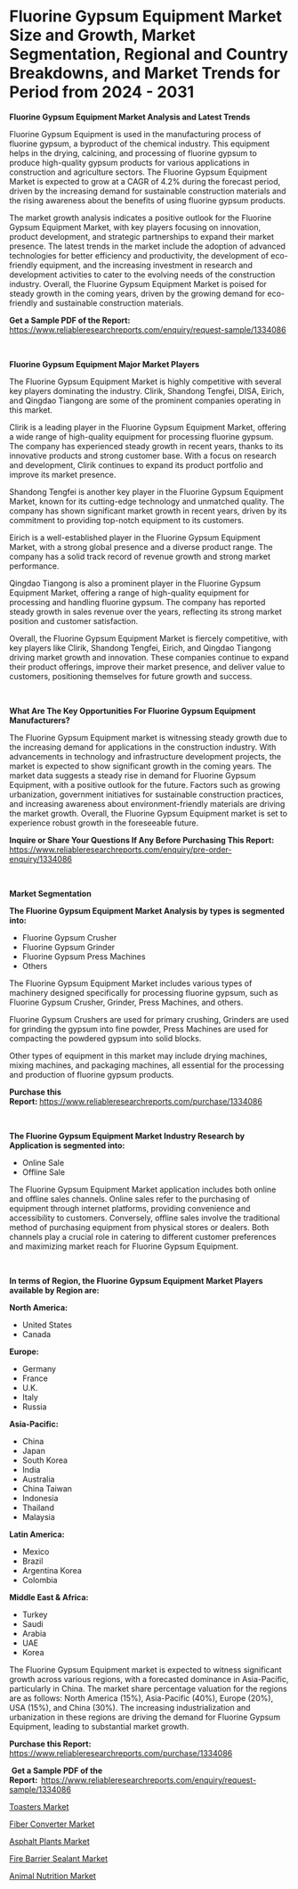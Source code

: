 <p><h1>Fluorine Gypsum Equipment Market Size and Growth, Market Segmentation, Regional and Country Breakdowns, and Market Trends for Period from 2024 -  2031</h1></p><p><strong>Fluorine Gypsum Equipment Market Analysis and Latest Trends</strong></p>
<p><p>Fluorine Gypsum Equipment is used in the manufacturing process of fluorine gypsum, a byproduct of the chemical industry. This equipment helps in the drying, calcining, and processing of fluorine gypsum to produce high-quality gypsum products for various applications in construction and agriculture sectors. The Fluorine Gypsum Equipment Market is expected to grow at a CAGR of 4.2% during the forecast period, driven by the increasing demand for sustainable construction materials and the rising awareness about the benefits of using fluorine gypsum products. </p><p>The market growth analysis indicates a positive outlook for the Fluorine Gypsum Equipment Market, with key players focusing on innovation, product development, and strategic partnerships to expand their market presence. The latest trends in the market include the adoption of advanced technologies for better efficiency and productivity, the development of eco-friendly equipment, and the increasing investment in research and development activities to cater to the evolving needs of the construction industry. Overall, the Fluorine Gypsum Equipment Market is poised for steady growth in the coming years, driven by the growing demand for eco-friendly and sustainable construction materials.</p></p>
<p><strong>Get a Sample PDF of the Report:&nbsp;</strong> <a href="https://www.reliableresearchreports.com/enquiry/request-sample/1334086">https://www.reliableresearchreports.com/enquiry/request-sample/1334086</a></p>
<p>&nbsp;</p>
<p><strong>Fluorine Gypsum Equipment Major Market Players</strong></p>
<p><p>The Fluorine Gypsum Equipment Market is highly competitive with several key players dominating the industry. Clirik, Shandong Tengfei, DISA, Eirich, and Qingdao Tiangong are some of the prominent companies operating in this market.</p><p>Clirik is a leading player in the Fluorine Gypsum Equipment Market, offering a wide range of high-quality equipment for processing fluorine gypsum. The company has experienced steady growth in recent years, thanks to its innovative products and strong customer base. With a focus on research and development, Clirik continues to expand its product portfolio and improve its market presence.</p><p>Shandong Tengfei is another key player in the Fluorine Gypsum Equipment Market, known for its cutting-edge technology and unmatched quality. The company has shown significant market growth in recent years, driven by its commitment to providing top-notch equipment to its customers.</p><p>Eirich is a well-established player in the Fluorine Gypsum Equipment Market, with a strong global presence and a diverse product range. The company has a solid track record of revenue growth and strong market performance.</p><p>Qingdao Tiangong is also a prominent player in the Fluorine Gypsum Equipment Market, offering a range of high-quality equipment for processing and handling fluorine gypsum. The company has reported steady growth in sales revenue over the years, reflecting its strong market position and customer satisfaction.</p><p>Overall, the Fluorine Gypsum Equipment Market is fiercely competitive, with key players like Clirik, Shandong Tengfei, Eirich, and Qingdao Tiangong driving market growth and innovation. These companies continue to expand their product offerings, improve their market presence, and deliver value to customers, positioning themselves for future growth and success.</p></p>
<p>&nbsp;</p>
<p><strong>What Are The Key Opportunities For Fluorine Gypsum Equipment Manufacturers?</strong></p>
<p><p>The Fluorine Gypsum Equipment market is witnessing steady growth due to the increasing demand for applications in the construction industry. With advancements in technology and infrastructure development projects, the market is expected to show significant growth in the coming years. The market data suggests a steady rise in demand for Fluorine Gypsum Equipment, with a positive outlook for the future. Factors such as growing urbanization, government initiatives for sustainable construction practices, and increasing awareness about environment-friendly materials are driving the market growth. Overall, the Fluorine Gypsum Equipment market is set to experience robust growth in the foreseeable future.</p></p>
<p><strong>Inquire or Share Your Questions If Any Before Purchasing This Report:</strong> <a href="https://www.reliableresearchreports.com/enquiry/pre-order-enquiry/1334086">https://www.reliableresearchreports.com/enquiry/pre-order-enquiry/1334086</a></p>
<p>&nbsp;</p>
<p><strong>Market Segmentation</strong></p>
<p><strong>The Fluorine Gypsum Equipment Market Analysis by types is segmented into:</strong></p>
<p><ul><li>Fluorine Gypsum Crusher</li><li>Fluorine Gypsum Grinder</li><li>Fluorine Gypsum Press Machines</li><li>Others</li></ul></p>
<p><p>The Fluorine Gypsum Equipment Market includes various types of machinery designed specifically for processing fluorine gypsum, such as Fluorine Gypsum Crusher, Grinder, Press Machines, and others. </p><p>Fluorine Gypsum Crushers are used for primary crushing, Grinders are used for grinding the gypsum into fine powder, Press Machines are used for compacting the powdered gypsum into solid blocks. </p><p>Other types of equipment in this market may include drying machines, mixing machines, and packaging machines, all essential for the processing and production of fluorine gypsum products.</p></p>
<p><strong>Purchase this Report:&nbsp;</strong><a href="https://www.reliableresearchreports.com/purchase/1334086">https://www.reliableresearchreports.com/purchase/1334086</a></p>
<p>&nbsp;</p>
<p><strong>The Fluorine Gypsum Equipment Market Industry Research by Application is segmented into:</strong></p>
<p><ul><li>Online Sale</li><li>Offline Sale</li></ul></p>
<p><p>The Fluorine Gypsum Equipment Market application includes both online and offline sales channels. Online sales refer to the purchasing of equipment through internet platforms, providing convenience and accessibility to customers. Conversely, offline sales involve the traditional method of purchasing equipment from physical stores or dealers. Both channels play a crucial role in catering to different customer preferences and maximizing market reach for Fluorine Gypsum Equipment.</p></p>
<p>&nbsp;</p>
<p><strong>In terms of Region, the Fluorine Gypsum Equipment Market Players available by Region are:</strong></p>
<p>
    <p> <strong> North America: </strong>
        <ul>
            <li>United States</li>
            <li>Canada</li>
        </ul>
        </p> 
    <p> <strong> Europe: </strong>
        <ul>
            <li>Germany</li>
            <li>France</li>
            <li>U.K.</li>
            <li>Italy</li>
            <li>Russia</li>
        </ul>
        </p> 
    <p> <strong> Asia-Pacific: </strong>
        <ul>
            <li>China</li>
            <li>Japan</li>
            <li>South Korea</li>
            <li>India</li>
            <li>Australia</li>
            <li>China Taiwan</li>
            <li>Indonesia</li>
            <li>Thailand</li>
            <li>Malaysia</li>
        </ul>
        </p> 
    <p> <strong> Latin America: </strong>
        <ul>
            <li>Mexico</li>
            <li>Brazil</li>
            <li>Argentina Korea</li>
            <li>Colombia</li>
        </ul>
        </p> 
    <p> <strong> Middle East & Africa: </strong>
        <ul>
            <li>Turkey</li>
            <li>Saudi</li>
            <li>Arabia</li>
            <li>UAE</li>
            <li>Korea</li>
        </ul>
    </p>
    </p>
<p><p>The Fluorine Gypsum Equipment market is expected to witness significant growth across various regions, with a forecasted dominance in Asia-Pacific, particularly in China. The market share percentage valuation for the regions are as follows: North America (15%), Asia-Pacific (40%), Europe (20%), USA (15%), and China (30%). The increasing industrialization and urbanization in these regions are driving the demand for Fluorine Gypsum Equipment, leading to substantial market growth.</p></p>
<p><strong>Purchase this Report: </strong><a href="https://www.reliableresearchreports.com/purchase/1334086">https://www.reliableresearchreports.com/purchase/1334086</a></p>
<p>&nbsp;<strong>Get a Sample PDF of the Report:&nbsp;&nbsp;</strong><a href="https://www.reliableresearchreports.com/enquiry/request-sample/1334086">https://www.reliableresearchreports.com/enquiry/request-sample/1334086</a></p>
<p><strong></strong></p>
<p><p><a href="https://medium.com/@deirdredavies67/toasters-nbsp-market-focuses-on-market-share-size-and-projected-forecast-till-2031-86f90c6e0f9e">Toasters Market</a></p><p><a href="https://medium.com/@deirdredavies67/fiber-converter-market-comprehensive-assessment-by-type-application-and-geography-2678573b1c3e">Fiber Converter Market</a></p><p><a href="https://medium.com/@deirdredavies67/asphalt-plants-market-outlook-industry-overview-and-forecast-2024-to-2031-d21da0b37296">Asphalt Plants Market</a></p><p><a href="https://medium.com/@deirdredavies67/fire-barrier-sealant-market-trends-and-market-analysis-forecasted-for-period-2024-2031-2f4dbe66eb07">Fire Barrier Sealant Market</a></p><p><a href="https://medium.com/@deirdredavies67/animal-nutrition-market-size-market-outlook-and-market-forecast-2024-to-2031-e2084503cf36">Animal Nutrition Market</a></p></p>